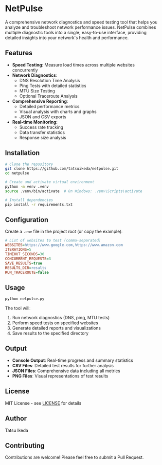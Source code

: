 # NetPulse

A comprehensive network diagnostics and speed testing tool that helps you analyze and troubleshoot network performance issues. NetPulse combines multiple diagnostic tools into a single, easy-to-use interface, providing detailed insights into your network's health and performance.

## Features

- **Speed Testing**: Measure load times across multiple websites concurrently
- **Network Diagnostics**:
  - DNS Resolution Time Analysis
  - Ping Tests with detailed statistics
  - MTU Size Testing
  - Optional Traceroute Analysis
- **Comprehensive Reporting**:
  - Detailed performance metrics
  - Visual analysis with charts and graphs
  - JSON and CSV exports
- **Real-time Monitoring**:
  - Success rate tracking
  - Data transfer statistics
  - Response size analysis

## Installation

```bash
# Clone the repository
git clone https://github.com/tatsuikeda/netpulse.git
cd netpulse

# Create and activate virtual environment
python -m venv .venv
source .venv/bin/activate  # On Windows: .venv\Scripts\activate

# Install dependencies
pip install -r requirements.txt
```

## Configuration

Create a `.env` file in the project root (or copy the example):

```ini
# List of websites to test (comma-separated)
WEBSITES=https://www.google.com,https://www.amazon.com
ITERATIONS=5
TIMEOUT_SECONDS=30
CONCURRENT_REQUESTS=3
SAVE_RESULTS=true
RESULTS_DIR=results
RUN_TRACEROUTE=false
```

## Usage

```bash
python netpulse.py
```

The tool will:
1. Run network diagnostics (DNS, ping, MTU tests)
2. Perform speed tests on specified websites
3. Generate detailed reports and visualizations
4. Save results to the specified directory

## Output

- **Console Output**: Real-time progress and summary statistics
- **CSV Files**: Detailed test results for further analysis
- **JSON Files**: Comprehensive data including all metrics
- **PNG Files**: Visual representations of test results

## License

MIT License - see [LICENSE](LICENSE) for details

## Author

Tatsu Ikeda

## Contributing

Contributions are welcome! Please feel free to submit a Pull Request.
